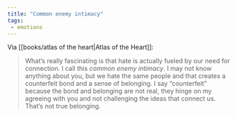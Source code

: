 ```yaml
---
title: "Common enemy intimacy"
tags: 
 - emotions
---
```


Via [[books/atlas of the heart|Atlas of the Heart]]:

> What’s really fascinating is that hate is actually fueled by our need for connection. I call this *common enemy intimacy*. I may not know anything about you, but we hate the same people and that creates a counterfeit bond and a sense of belonging. I say “counterfeit” because the bond and belonging are not real, they hinge on my agreeing with you and not challenging the ideas that connect us. That’s not true belonging.